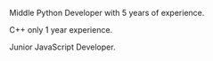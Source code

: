 Middle Python Developer with 5 years of experience. 

C++ only 1 year experience.

Junior JavaScript Developer.
